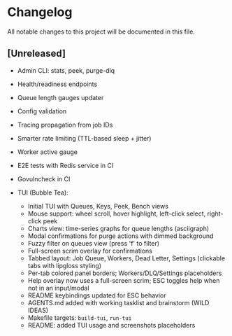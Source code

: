 # Changelog

All notable changes to this project will be documented in this file.

## [Unreleased]

- Admin CLI: stats, peek, purge-dlq
- Health/readiness endpoints
- Queue length gauges updater
- Config validation
- Tracing propagation from job IDs
- Smarter rate limiting (TTL-based sleep + jitter)
- Worker active gauge
- E2E tests with Redis service in CI
- Govulncheck in CI

- TUI (Bubble Tea):
  - Initial TUI with Queues, Keys, Peek, Bench views
  - Mouse support: wheel scroll, hover highlight, left-click select, right-click peek
  - Charts view: time-series graphs for queue lengths (asciigraph)
  - Modal confirmations for purge actions with dimmed background
  - Fuzzy filter on queues view (press 'f' to filter)
  - Full-screen scrim overlay for confirmations
  - Tabbed layout: Job Queue, Workers, Dead Letter, Settings (clickable tabs with lipgloss styling)
  - Per-tab colored panel borders; Workers/DLQ/Settings placeholders
  - Help overlay now uses a full-screen scrim; ESC toggles help when not in an input/modal
  - README keybindings updated for ESC behavior
  - AGENTS.md added with working tasklist and brainstorm (WILD IDEAS)
  - Makefile targets: `build-tui`, `run-tui`
  - README: added TUI usage and screenshots placeholders
